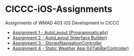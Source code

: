 # CICCC-iOS-Assignments

Assignments of WMAD 403 iOS Development in CICCC

- [Assignment 1 - AutoLayout (Programmatically)](./AutoLayout_Programmatically)
- [Assignment 2 - AutoLayout (Interface Builder)](./AutoLayout_InterfaceBuilder)
- [Assignment 3 - StoriesNavigationController](./StoriesNavigationController)
- [Assignment 4 - Static Weather App (UITabBarController)](./StaticWeatherApp)

